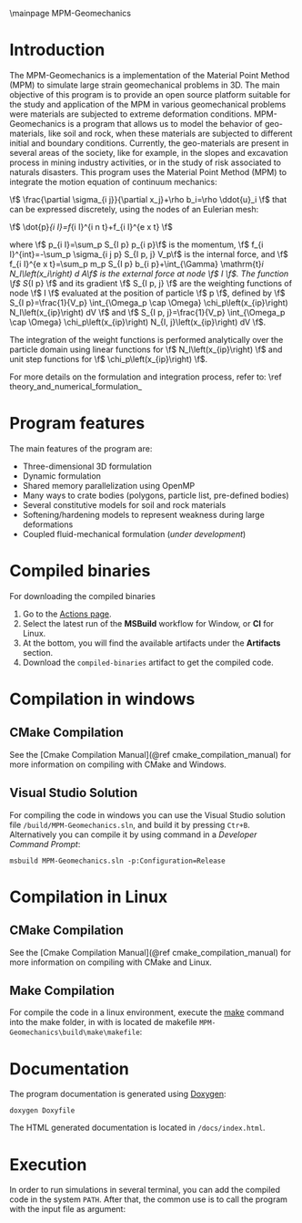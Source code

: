 \mainpage MPM-Geomechanics

# Introduction

The MPM-Geomechanics is a implementation of the Material Point Method (MPM) to simulate large strain geomechanical problems in 3D. The main objective of this program is to provide an open source platform suitable for the study and application of the MPM in various geomechanical problems were materials are subjected to extreme deformation conditions.
MPM-Geomechanics is a program that allows us to model the behavior of geo-materials, like soil and rock, when these materials are subjected to different initial and boundary conditions. Currently, the geo-materials are present in several areas of the society, like for example, in the slopes and excavation process in mining industry activities, or in the study of risk associated to naturals disasters.
This program uses the Material Point Method (MPM) to integrate the motion equation of continuum mechanics:

\f$ \frac{\partial \sigma_{i j}}{\partial x_j}+\rho b_i=\rho \ddot{u}_i \f$
that can be expressed discretely, using the nodes of an Eulerian mesh:

\f$ \dot{p}_{i I}=f_{i I}^{i n t}+f_{i I}^{e x t} \f$

where \f$ p_{i I}=\sum_p S_{I p} p_{i p}\f$ is the momentum, \f$ f_{i I}^{int}=-\sum_p \sigma_{i j p} S_{I p, j} V_p\f$ is the internal force, and \f$ f_{i I}^{e x t}=\sum_p m_p S_{I p} b_{i p}+\int_{\Gamma} \mathrm{t}_i N_I\left(x_i\right) d A\f$ is the external force at node \f$ I \f$.
The function \f$ S_{I p} \f$ and its gradient \f$ S_{I p, j} \f$ are the weighting functions of node \f$ I \f$ evaluated at the position of particle \f$ p \f$, defined by \f$ S_{I p}=\frac{1}{V_p} \int_{\Omega_p \cap \Omega} \chi_p\left(x_{ip}\right) N_I\left(x_{ip}\right) dV \f$ and \f$ S_{I p, j}=\frac{1}{V_p} \int_{\Omega_p \cap \Omega} \chi_p\left(x_{ip}\right) N_{I, j}\left(x_{ip}\right) dV \f$. 

The integration of the weight functions is performed analytically over the particle domain using linear functions for \f$ N_I\left(x_{ip}\right) \f$ and unit step functions for \f$ \chi_p\left(x_{ip}\right) \f$. 

For more details on the formulation and integration process, refer to: \ref theory_and_numerical_formulation_

# Program features

The main features of the program are:
- Three-dimensional 3D formulation
- Dynamic formulation
- Shared memory parallelization using OpenMP
- Many ways to crate bodies (polygons, particle list, pre-defined bodies)
- Several constitutive models for soil and rock materials
- Softening/hardening models to represent weakness during large deformations 
- Coupled fluid-mechanical formulation (*under development*)

# Compiled binaries

For downloading the compiled binaries
1. Go to the [Actions page](https://github.com/fabricix/MPM-Geomechanics/actions).
2. Select the latest run of the **MSBuild** workflow for Window, or **CI** for Linux.
3. At the bottom, you will find the available artifacts under the **Artifacts** section.
4. Download the `compiled-binaries` artifact to get the compiled code.

# Compilation in windows

## CMake Compilation

See the [Cmake Compilation Manual](@ref cmake_compilation_manual) for more information on compiling with CMake and Windows. 

## Visual Studio Solution

For compiling the code in windows you can use the Visual Studio solution file `/build/MPM-Geomechanics.sln`, and build it by pressing `Ctr+B`.
Alternatively you can compile it by using command in a *Developer Command Prompt*: 

```
msbuild MPM-Geomechanics.sln -p:Configuration=Release
```

# Compilation in Linux


## CMake Compilation

See the [Cmake Compilation Manual](@ref cmake_compilation_manual) for more information on compiling with CMake and Linux. 

## Make Compilation
For compile the code in a linux environment, execute the [make](https://www.gnu.org/software/make/) command into the make folder, in with is located de makefile `MPM-Geomechanics\build\make\makefile`:
 

# Documentation

The program documentation is generated using [Doxygen](https://www.doxygen.nl/index.html):

```
doxygen Doxyfile
```

The HTML generated documentation is located in `/docs/index.html`.

# Execution

In order to run simulations in several terminal, you can add the compiled code in the system `PATH`. After that, the common use is to call the program with the input file as argument: